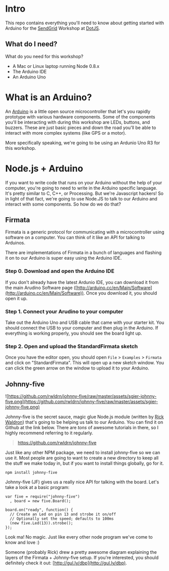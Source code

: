 # Intro

This repo contains everything you'll need to know about getting started with
Arduino for the [SendGrid](http://sendgrid.com) Workshop at
[DotJS](http://dotjs.eu).

## What do I need?

What do you need for this workshop?

 - A Mac or Linux laptop running Node 0.8.x
 - The Arduino IDE
 - An Arduino Uno

# What is an Arduino?

An [Arduino](http://arduino.cc) is a little open source microcontroller that
let's you rapidly prototype with various hardware components.  Some of the
components you'll be interacting with during this workshop are LEDs, buttons,
and buzzers.  These are just basic pieces and down the road you'll be able to
interact with more complex systems (like GPS or a motor).

More specifically speaking, we're going to be using an Ardunio Uno R3 for this
workshop.

# Node.js + Arduino

If you want to write code that runs on your Arduino without the help of your
computer, you're going to need to write in the Arduino specific language.  It's
pretty similar to C, C++, or Processing.  But we're Javascript hackers!  So in
light of that fact, we're going to use Node.JS to talk to our Arduino and
interact with some components.  So how do we do that?

## Firmata

Firmata is a generic protocol for communicating with a microcontroller using
software on a computer.  You can think of it like an API for talking to
Arduinos.

There are implementations of Firmata in a bunch of languages and flashing it on
to our Arduino is super easy using the Arduino IDE.

### Step 0. Download and open the Arduino IDE

If you don't already have the latest Ardunio IDE, you can download it from the
main Arudino Software page
([http://arduino.cc/en/Main/Software](http://arduino.cc/en/Main/Software)).
Once you download it, you should open it up.

### Step 1. Connect your Arudino to your computer

Take out the Arduino Uno and USB cable that came with your starter kit.  You
should connect the USB to your computer and then plug in the Arduino.  If
everything is working properly, you should see the board light up.

### Step 2. Open and upload the StandardFirmata sketch

Once you have the editor open, you should open `File` > `Examples` > `Firmata`
and click on "StandardFirmata".  This will open up a new sketch window.  You can
click the green arrow on the window to upload it to your Arduino.

## Johnny-five

![https://github.com/rwldrn/johnny-five/raw/master/assets/sgier-johnny-five.png](https://github.com/rwldrn/johnny-five/raw/master/assets/sgier-johnny-five.png)

Johnny-five is the secret sauce, magic glue Node.js module (written by [Rick Waldron](https://twitter.com/rwaldron))
that's going to be helping us talk to our Arduino.  You can find it on Github at
the link below.  There are *tons* of awesome tutorials in there, so I highly
recommend referring to it regularly.

 > https://github.com/rwldrn/johnny-five

Just like any other NPM package, we need to install johnny-five so we can use
it.  Most people are going to want to create a new directory to keep all the
stuff we make today in, but if you want to install things globally, go for it.

    npm install johnny-five

Johnny-five (JF) gives us a really nice API for talking with the board.  Let's
take a look at a basic program:

    var five = require("johnny-five")
      , board = new five.Board();

    board.on("ready", function() {
      // Create an Led on pin 13 and strobe it on/off
      // Optionally set the speed; defaults to 100ms
      (new five.Led(13)).strobe();
    });

Look ma! No magic.  Just like every other node program we've come to know and
love :)

Someone (probably Rick) drew a pretty awesome diagram
explaining the layers of the Firmata + Johnny-five setup.  If you're interested,
you should definitely check it out: [http://gul.ly/dbp](http://gul.ly/dbp).
